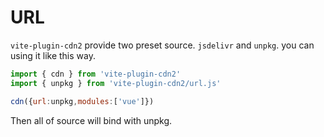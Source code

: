 # URL

`vite-plugin-cdn2` provide two preset source. `jsdelivr` and `unpkg`. you can using it like this way.

```js
import { cdn } from 'vite-plugin-cdn2'
import { unpkg } from 'vite-plugin-cdn2/url.js'

cdn({url:unpkg,modules:['vue']})

```

Then all of source will bind with unpkg.